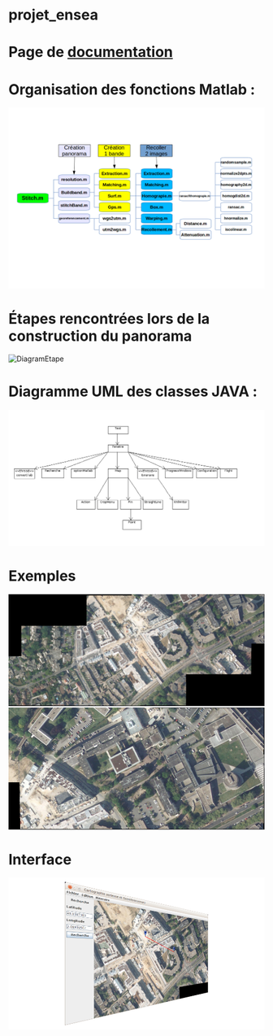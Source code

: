 projet_ensea
============

Page de [documentation]
============

[documentation]:http://benoitfragit.github.io/projet_ensea/ "Documentation"

Organisation des fonctions Matlab :
============

![DiagramMatlab](resources/Documentation/docMatlab/schemaMATLAB.png)

Étapes rencontrées lors de la construction du panorama
============

![DiagramEtape](resources/Documentation/docMatlab/schémaboloc.jpg)

Diagramme UML des classes JAVA :
============

![DiagramUML](resources/Documentation/docJava/Diagrammeclasses.png)

Exemples
============

![Exemple1](resources/Test/itineraire2/mosaique.png)
![Exemple2](resources/Test/itineraire3/mosaique.png)


Interface
============

![Interface](resources/Images/interface.png)
